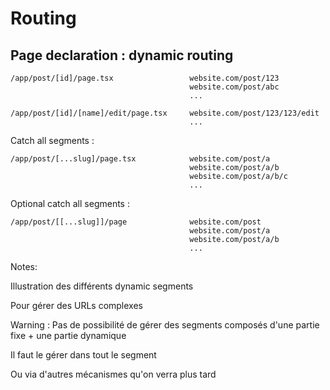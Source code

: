 <!-- .slide: class="two-column with-code" -->

# Routing

## Page declaration : dynamic routing

```
/app/post/[id]/page.tsx                 website.com/post/123
                                        website.com/post/abc
                                        ...

/app/post/[id]/[name]/edit/page.tsx     website.com/post/123/123/edit
                                        ...
```

<div>
Catch all segments :

```
/app/post/[...slug]/page.tsx            website.com/post/a
                                        website.com/post/a/b
                                        website.com/post/a/b/c
                                        ...
```

</div>

<!-- .element: class="fragment" data-fragment-index="1"-->

<div>

Optional catch all segments :

```
/app/post/[[...slug]]/page              website.com/post
                                        website.com/post/a
                                        website.com/post/a/b
                                        ...
```

</div>

<!-- .element: class="fragment" data-fragment-index="2"-->

Notes:

Illustration des différents dynamic segments

Pour gérer des URLs complexes

Warning : Pas de possibilité de gérer des segments composés d'une partie fixe + une partie dynamique

Il faut le gérer dans tout le segment

Ou via d'autres mécanismes qu'on verra plus tard
